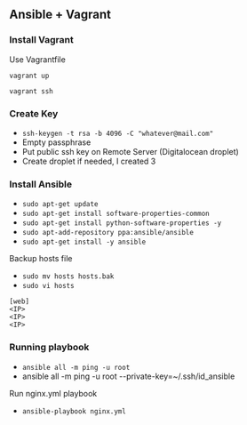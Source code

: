 Ansible + Vagrant
-----------------

### Install Vagrant
Use Vagrantfile 

```vagrant up```

```vagrant ssh```

### Create Key
* ```ssh-keygen -t rsa -b 4096 -C "whatever@mail.com"```
*  Empty passphrase
* Put public ssh key on Remote Server (Digitalocean droplet)
* Create droplet if needed, I created 3

### Install Ansible
* ```sudo apt-get update```
* ```sudo apt-get install software-properties-common```
* ```sudo apt-get install python-software-properties -y```
* ```sudo apt-add-repository ppa:ansible/ansible```
* ```sudo apt-get install -y ansible```

Backup hosts file
* ```sudo mv hosts hosts.bak```
* ```sudo vi hosts```
```
[web]
<IP>
<IP>
<IP>
```
### Running playbook
* ```ansible all -m ping -u root```
* ansible all -m ping -u root --private-key=~/.ssh/id_ansible

Run nginx.yml playbook
* ```ansible-playbook nginx.yml```